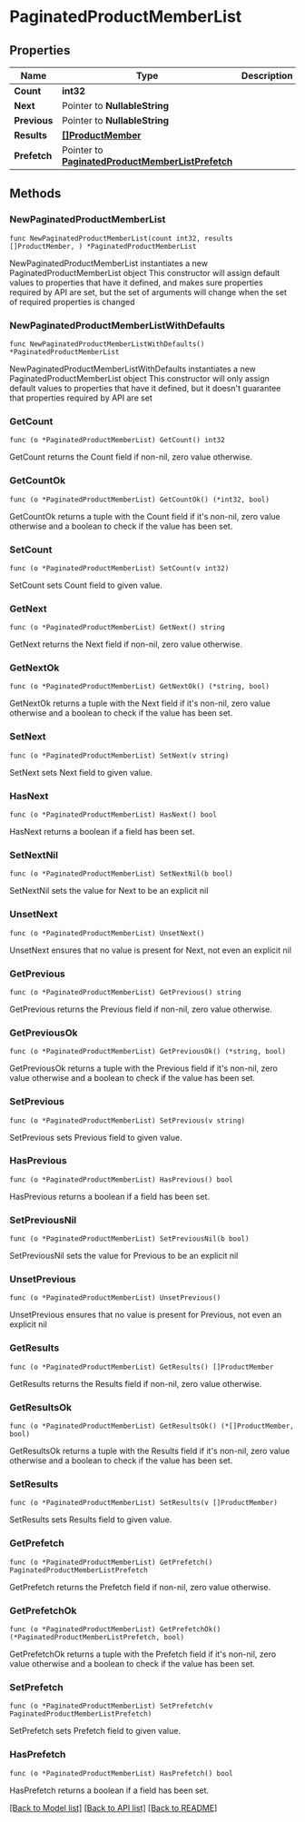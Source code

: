 # PaginatedProductMemberList

## Properties

Name | Type | Description | Notes
------------ | ------------- | ------------- | -------------
**Count** | **int32** |  | 
**Next** | Pointer to **NullableString** |  | [optional] 
**Previous** | Pointer to **NullableString** |  | [optional] 
**Results** | [**[]ProductMember**](ProductMember.md) |  | 
**Prefetch** | Pointer to [**PaginatedProductMemberListPrefetch**](PaginatedProductMemberListPrefetch.md) |  | [optional] 

## Methods

### NewPaginatedProductMemberList

`func NewPaginatedProductMemberList(count int32, results []ProductMember, ) *PaginatedProductMemberList`

NewPaginatedProductMemberList instantiates a new PaginatedProductMemberList object
This constructor will assign default values to properties that have it defined,
and makes sure properties required by API are set, but the set of arguments
will change when the set of required properties is changed

### NewPaginatedProductMemberListWithDefaults

`func NewPaginatedProductMemberListWithDefaults() *PaginatedProductMemberList`

NewPaginatedProductMemberListWithDefaults instantiates a new PaginatedProductMemberList object
This constructor will only assign default values to properties that have it defined,
but it doesn't guarantee that properties required by API are set

### GetCount

`func (o *PaginatedProductMemberList) GetCount() int32`

GetCount returns the Count field if non-nil, zero value otherwise.

### GetCountOk

`func (o *PaginatedProductMemberList) GetCountOk() (*int32, bool)`

GetCountOk returns a tuple with the Count field if it's non-nil, zero value otherwise
and a boolean to check if the value has been set.

### SetCount

`func (o *PaginatedProductMemberList) SetCount(v int32)`

SetCount sets Count field to given value.


### GetNext

`func (o *PaginatedProductMemberList) GetNext() string`

GetNext returns the Next field if non-nil, zero value otherwise.

### GetNextOk

`func (o *PaginatedProductMemberList) GetNextOk() (*string, bool)`

GetNextOk returns a tuple with the Next field if it's non-nil, zero value otherwise
and a boolean to check if the value has been set.

### SetNext

`func (o *PaginatedProductMemberList) SetNext(v string)`

SetNext sets Next field to given value.

### HasNext

`func (o *PaginatedProductMemberList) HasNext() bool`

HasNext returns a boolean if a field has been set.

### SetNextNil

`func (o *PaginatedProductMemberList) SetNextNil(b bool)`

 SetNextNil sets the value for Next to be an explicit nil

### UnsetNext
`func (o *PaginatedProductMemberList) UnsetNext()`

UnsetNext ensures that no value is present for Next, not even an explicit nil
### GetPrevious

`func (o *PaginatedProductMemberList) GetPrevious() string`

GetPrevious returns the Previous field if non-nil, zero value otherwise.

### GetPreviousOk

`func (o *PaginatedProductMemberList) GetPreviousOk() (*string, bool)`

GetPreviousOk returns a tuple with the Previous field if it's non-nil, zero value otherwise
and a boolean to check if the value has been set.

### SetPrevious

`func (o *PaginatedProductMemberList) SetPrevious(v string)`

SetPrevious sets Previous field to given value.

### HasPrevious

`func (o *PaginatedProductMemberList) HasPrevious() bool`

HasPrevious returns a boolean if a field has been set.

### SetPreviousNil

`func (o *PaginatedProductMemberList) SetPreviousNil(b bool)`

 SetPreviousNil sets the value for Previous to be an explicit nil

### UnsetPrevious
`func (o *PaginatedProductMemberList) UnsetPrevious()`

UnsetPrevious ensures that no value is present for Previous, not even an explicit nil
### GetResults

`func (o *PaginatedProductMemberList) GetResults() []ProductMember`

GetResults returns the Results field if non-nil, zero value otherwise.

### GetResultsOk

`func (o *PaginatedProductMemberList) GetResultsOk() (*[]ProductMember, bool)`

GetResultsOk returns a tuple with the Results field if it's non-nil, zero value otherwise
and a boolean to check if the value has been set.

### SetResults

`func (o *PaginatedProductMemberList) SetResults(v []ProductMember)`

SetResults sets Results field to given value.


### GetPrefetch

`func (o *PaginatedProductMemberList) GetPrefetch() PaginatedProductMemberListPrefetch`

GetPrefetch returns the Prefetch field if non-nil, zero value otherwise.

### GetPrefetchOk

`func (o *PaginatedProductMemberList) GetPrefetchOk() (*PaginatedProductMemberListPrefetch, bool)`

GetPrefetchOk returns a tuple with the Prefetch field if it's non-nil, zero value otherwise
and a boolean to check if the value has been set.

### SetPrefetch

`func (o *PaginatedProductMemberList) SetPrefetch(v PaginatedProductMemberListPrefetch)`

SetPrefetch sets Prefetch field to given value.

### HasPrefetch

`func (o *PaginatedProductMemberList) HasPrefetch() bool`

HasPrefetch returns a boolean if a field has been set.


[[Back to Model list]](../README.md#documentation-for-models) [[Back to API list]](../README.md#documentation-for-api-endpoints) [[Back to README]](../README.md)


